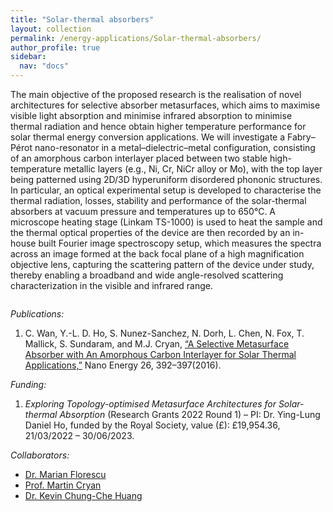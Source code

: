 ```yaml
---
title: "Solar-thermal absorbers"
layout: collection
permalink: /energy-applications/Solar-thermal-absorbers/
author_profile: true
sidebar:
  nav: "docs"
---
```


<!-- **{{page.title}}** -->

<!-- **Solar-thermal absorbers** -->

The main objective of the proposed research is the realisation of novel architectures for selective absorber metasurfaces, which aims to maximise visible light absorption and minimise infrared absorption to minimise thermal radiation and hence obtain higher temperature performance for solar thermal energy conversion applications. We will investigate a Fabry–Pérot nano-resonator in a metal–dielectric–metal configuration, consisting of an amorphous carbon interlayer placed between two stable high-temperature metallic layers (e.g., Ni, Cr, NiCr alloy or Mo), with the top layer being patterned using 2D/3D hyperuniform disordered phononic structures. In particular, an optical experimental setup is developed to characterise the thermal radiation, losses, stability and performance of the solar-thermal absorbers at vacuum pressure and temperatures up to 650℃. A microscope heating stage (Linkam TS-1000) is used to heat the sample and the thermal optical properties of the device are then recorded by an in-house built Fourier image spectroscopy setup, which measures the spectra across an image formed at the back focal plane of a high magnification objective lens, capturing the scattering pattern of the device under study, thereby enabling a broadband and wide angle-resolved scattering characterization in the visible and infrared range.

<img src="{{ site.url }}{{ site.baseurl }}/assets/research/research4.png" alt="">


*Publications:*

1. C. Wan, Y.-L. D. Ho, S. Nunez-Sanchez, N. Dorh, L. Chen, N. Fox, T. Mallick, S. Sundaram, and M.J. Cryan, [“A Selective Metasurface Absorber with An Amorphous Carbon Interlayer for Solar Thermal Applications,”](https://doi.org/10.1016/j.nanoen.2016.05.013) Nano Energy 26, 392–397(2016). 

*Funding:*

1. *Exploring Topology-optimised Metasurface Architectures for Solar-thermal Absorption* (Research Grants 2022 Round 1) – PI: Dr. Ying-Lung Daniel Ho, funded by the Royal Society, value (£): £19,954.36, 21/03/2022 – 30/06/2023.

*Collaborators:*

* [Dr. Marian Florescu](https://www.surrey.ac.uk/people/marian-florescu)
* [Prof. Martin Cryan](https://research-information.bris.ac.uk/en/persons/martin-j-cryan)
* [Dr. Kevin Chung-Che Huang](https://www.southampton.ac.uk/people/5x2czv/doctor-kevin-chung-che-huang)
